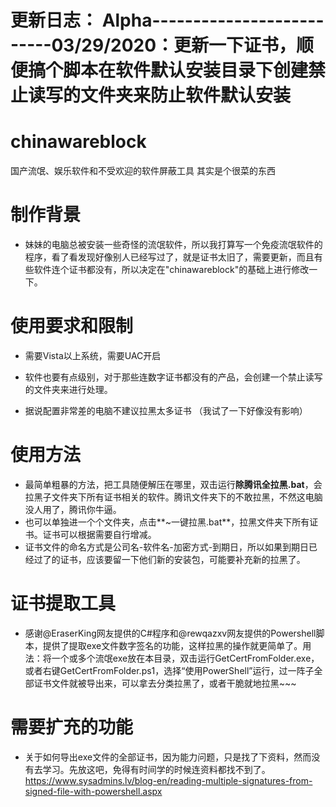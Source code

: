 # 更新日志： Alpha--------------------------03/29/2020：更新一下证书，顺便搞个脚本在软件默认安装目录下创建禁止读写的文件夹来防止软件默认安装



# chinawareblock
国产流氓、娱乐软件和不受欢迎的软件屏蔽工具
其实是个很菜的东西


# 制作背景
* 妹妹的电脑总被安装一些奇怪的流氓软件，所以我打算写一个免疫流氓软件的程序，看了看发现好像别人已经写过了，就是证书太旧了，需要更新，而且有些软件连个证书都没有，所以决定在"chinawareblock"的基础上进行修改一下。


# 使用要求和限制

* 需要Vista以上系统，需要UAC开启
* 软件也要有点级别，对于那些连数字证书都没有的产品，会创建一个禁止读写的文件夹来进行处理。

* 据说配置非常差的电脑不建议拉黑太多证书 （我试了一下好像没有影响）

# 使用方法

* 最简单粗暴的方法，把工具随便解压在哪里，双击运行**除腾讯全拉黑.bat**，会拉黑子文件夹下所有证书相关的软件。腾讯文件夹下的不敢拉黑，不然这电脑没人用了，腾讯你牛逼。
* 也可以单独进一个个文件夹，点击**~一键拉黑.bat**，拉黑文件夹下所有证书。证书可以根据需要自行增减。
* 证书文件的命名方式是公司名-软件名-加密方式-到期日，所以如果到期日已经过了的证书，应该要留一下他们新的安装包，可能要补充新的拉黑了。

# 证书提取工具
* 感谢@EraserKing网友提供的C#程序和@rewqazxv网友提供的Powershell脚本，提供了提取exe文件数字签名的功能，这样拉黑的操作就更简单了。用法：将一个或多个流氓exe放在本目录，双击运行GetCertFromFolder.exe，或者右键GetCertFromFolder.ps1，选择“使用PowerShell”运行，过一阵子全部证书文件就被导出来，可以拿去分类拉黑了，或者干脆就地拉黑~~~

# 需要扩充的功能
* 关于如何导出exe文件的全部证书，因为能力问题，只是找了下资料，然而没有去学习。先放这吧，免得有时间学的时候连资料都找不到了。https://www.sysadmins.lv/blog-en/reading-multiple-signatures-from-signed-file-with-powershell.aspx
